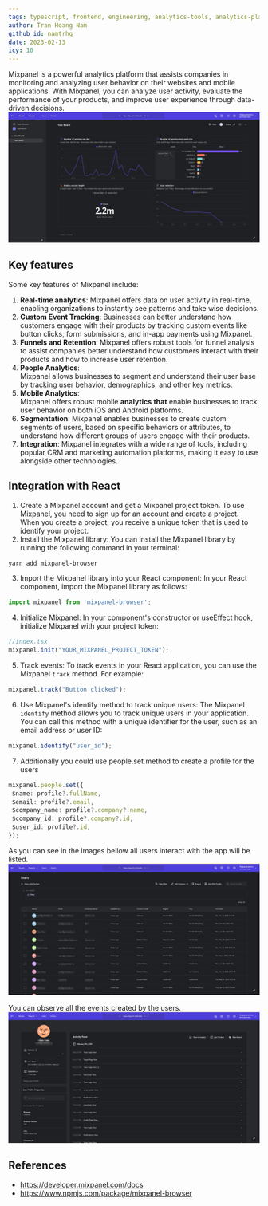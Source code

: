 ```yaml
---
tags: typescript, frontend, engineering, analytics-tools, analytics-platform, data-driven, event-tracking
author: Tran Hoang Nam
github_id: namtrhg
date: 2023-02-13
icy: 10
---
```


Mixpanel is a powerful analytics platform that assists companies in monitoring and analyzing user behavior on their websites and mobile applications. With Mixpanel, you can analyze user activity, evaluate the performance of your products, and improve user experience through data-driven decisions.
![Mixpanel dashboard](_assets/dashboard.png)

## Key features

Some key features of Mixpanel include:

1. **Real-time analytics**: Mixpanel offers data on user activity in real-time, enabling organizations to instantly see patterns and take wise decisions.
2. **Custom Event Tracking**: Businesses can better understand how customers engage with their products by tracking custom events like button clicks, form submissions, and in-app payments using Mixpanel.
3. **Funnels and Retention**: Mixpanel offers robust tools for funnel analysis to assist companies better understand how customers interact with their products and how to increase user retention.
4. **People Analytics**: Mixpanel allows businesses to segment and understand their user base by tracking user behavior, demographics, and other key metrics.
5. **Mobile Analytics**: Mixpanel offers robust mobile **analytics** **that** enable businesses to track user behavior on both iOS and Android platforms.
6. **Segmentation**: Mixpanel enables businesses to create custom segments of users, based on specific behaviors or attributes, to understand how different groups of users engage with their products.
7. **Integration**: Mixpanel integrates with a wide range of tools, including popular CRM and marketing automation platforms, making it easy to use alongside other technologies.

## Integration with React

1. Create a Mixpanel account and get a Mixpanel project token. To use Mixpanel, you need to sign up for an account and create a project. When you create a project, you receive a unique token that is used to identify your project.
2. Install the Mixpanel library: You can install the Mixpanel library by running the following command in your terminal:

```zsh
yarn add mixpanel-browser
```

3. Import the Mixpanel library into your React component: In your React component, import the Mixpanel library as follows:

```ts
import mixpanel from 'mixpanel-browser';
```

4. Initialize Mixpanel: In your component's constructor or useEffect hook, initialize Mixpanel with your project token:

```ts
//index.tsx
mixpanel.init("YOUR_MIXPANEL_PROJECT_TOKEN");
```

5. Track events: To track events in your React application, you can use the Mixpanel `track` method. For example:

```ts
mixpanel.track("Button clicked");
```

6. Use Mixpanel's identify method to track unique users: The Mixpanel `identify` method allows you to track unique users in your application. You can call this method with a unique identifier for the user, such as an email address or user ID:

```ts
mixpanel.identify("user_id");
```

7. Additionally you could use people.set.method to create a profile for the users

```ts
mixpanel.people.set({
 $name: profile?.fullName,
 $email: profile?.email,
 $company_name: profile?.company?.name,
 $company_id: profile?.company?.id,
 $user_id: profile?.id,
});
```

As you can see in the images bellow all users interact with the app will be listed.
![Users profile](_assets/user_profiles.png)

You can observe all the events created by the users.
![User activites](_assets/user_activites.png)

## References

- <https://developer.mixpanel.com/docs>
- <https://www.npmjs.com/package/mixpanel-browser>
